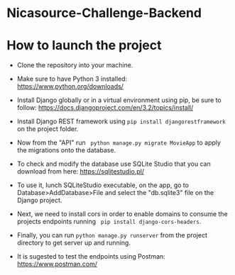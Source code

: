 # Nicasource-Challenge-Backend

# How to launch the project

- Clone the repository into your machine.

- Make sure to have Python 3 installed: 
https://www.python.org/downloads/

- Install Django globally or in a virtual environment using pip, be sure to follow: 
https://docs.djangoproject.com/en/3.2/topics/install/

- Install Django REST framework using ```pip install djangorestframework```  on the project folder.

- Now from the "API" run ``` python manage.py migrate MovieApp``` to apply the migrations onto the database.

- To check and modify the database use SQLite Studio that you can download from here: 
https://sqlitestudio.pl/

- To use it, lunch SQLiteStudio executable, on the app, go to Database>AddDatabase>File and select the "db.sqlite3" file on the Django project.

- Next, we need to install cors in order to enable domains to consume the projects endpoints running ``` pip install django-cors-headers```.

- Finally, you can run ```python manage.py runserver``` from the project directory to get server up and running.

- It is sugested to test the endpoints using Postman: https://www.postman.com/